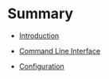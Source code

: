 # Summary

* [Introduction](README.md)

* [Command Line Interface](cli.md)

* [Configuration](configuration.md)
